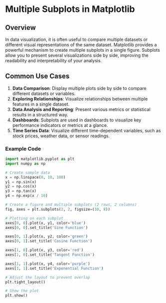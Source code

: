 # Multiple Subplots in Matplotlib

## Overview

In data visualization, it is often useful to compare multiple datasets or different visual representations of the same dataset. Matplotlib provides a powerful mechanism to create multiple subplots in a single figure. Subplots allow you to present several visualizations side by side, improving the readability and interpretability of your analysis.

## Common Use Cases

1. **Data Comparison**: Display multiple plots side by side to compare different datasets or variables.
2. **Exploring Relationships**: Visualize relationships between multiple features in a single dataset.
3. **Data Analysis and Reporting**: Present various metrics or statistical results in a structured way.
4. **Dashboards**: Subplots are used in dashboards to visualize key performance indicators or metrics at a glance.
5. **Time Series Data**: Visualize different time-dependent variables, such as stock prices, weather data, or sensor readings.

### Example Code

```python
import matplotlib.pyplot as plt
import numpy as np

# Create sample data
x = np.linspace(0, 10, 100)
y1 = np.sin(x)
y2 = np.cos(x)
y3 = np.tan(x)
y4 = np.exp(x / 10)

# Create a figure and multiple subplots (2 rows, 2 columns)
fig, axes = plt.subplots(2, 2, figsize=(10, 8))

# Plotting on each subplot
axes[0, 0].plot(x, y1, color='blue')
axes[0, 0].set_title('Sine Function')

axes[0, 1].plot(x, y2, color='green')
axes[0, 1].set_title('Cosine Function')

axes[1, 0].plot(x, y3, color='red')
axes[1, 0].set_title('Tangent Function')

axes[1, 1].plot(x, y4, color='purple')
axes[1, 1].set_title('Exponential Function')

# Adjust the layout to prevent overlap
plt.tight_layout()

# Show the plot
plt.show()
